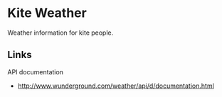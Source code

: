 Kite Weather
=============

Weather information for kite people.


Links
-------

API documentation

  * http://www.wunderground.com/weather/api/d/documentation.html
